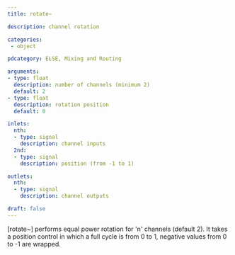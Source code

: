 ```yaml
---
title: rotate~

description: channel rotation

categories:
 - object

pdcategory: ELSE, Mixing and Routing

arguments:
- type: float
  description: number of channels (minimum 2)
  default: 2
- type: float
  description: rotation position 
  default: 0

inlets:
  nth:
  - type: signal
    description: channel inputs
  2nd:
  - type: signal
    description: position (from -1 to 1)

outlets:
  nth:
  - type: signal
    description: channel outputs

draft: false
---
```


[rotate~] performs equal power rotation for 'n' channels (default 2). It takes a position control in which a full cycle is from 0 to 1, negative values from 0 to -1 are wrapped.
